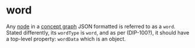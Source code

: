 word
=====

Any [node](node.md) in a [concept graph](conceptGraph.md) JSON formatted is referred to as a `word`. Stated differently, its `wordType` is `word`, and as per (DIP-100?), it should have a top-level property: `wordData` which is an object.
